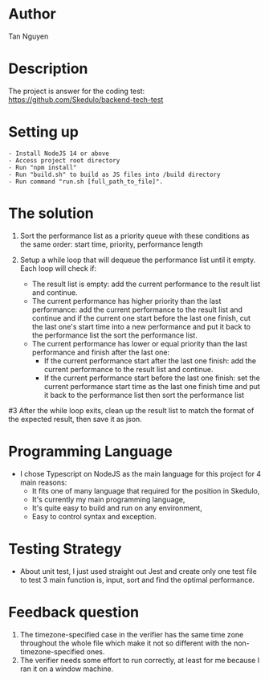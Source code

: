 # Author
Tan Nguyen
# Description 
The project is answer for the coding test: https://github.com/Skedulo/backend-tech-test
# Setting up  
    - Install NodeJS 14 or above
    - Access project root directory
    - Run "npm install"
    - Run "build.sh" to build as JS files into /build directory
    - Run command "run.sh [full_path_to_file]".

# The solution
1. Sort the performance list as a priority queue with these conditions as the same order: start time, priority, performance length

2. Setup a while loop that will dequeue the performance list until it empty. Each loop will check if:
    * The result list is empty: add the current performance to the result list and continue.
    * The current performance has higher priority than the last performance: add the current performance to the result list and continue and if the current one start before the last one finish, cut the last one's start time into a new performance and put it back to the performance list the sort the performance list.
    * The current performance has lower or equal priority than the last performance and finish after the last one:
        + If the current performance start after the last one finish: add the current performance to the result list and continue.
        + If the current performance start before the last one finish: set the current performance start time as the last one finish time and put it back to the performance list then sort the performance list

#3 After the while loop exits, clean up the result list to match the format of the expected result, then save it as json.
# Programming Language
* I chose Typescript on NodeJS as the main language for this project for 4 main reasons: 
    + It fits one of many language that required for the position in Skedulo, 
    + It's currently my main programming language,
    + It's quite easy to build and run on any environment,
    + Easy to control syntax and exception.
# Testing Strategy
* About unit test, I just used straight out Jest and create only one test file to test 3 main function is, input, sort and find the optimal performance.
# Feedback question
1. The timezone-specified case in the verifier has the same time zone throughout the whole file which make it not so different with the non-timezone-specified ones.
2. The verifier needs some effort to run correctly, at least for me because I ran it on a window machine.




